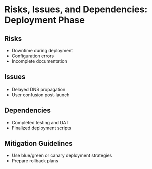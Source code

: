 # Risks, Issues, and Dependencies: Deployment Phase

## Risks
- Downtime during deployment
- Configuration errors
- Incomplete documentation

## Issues
- Delayed DNS propagation
- User confusion post-launch

## Dependencies
- Completed testing and UAT
- Finalized deployment scripts

## Mitigation Guidelines
- Use blue/green or canary deployment strategies
- Prepare rollback plans

